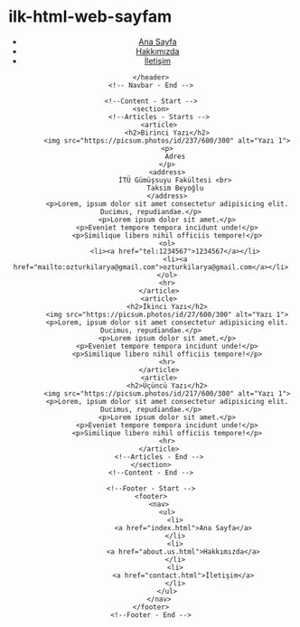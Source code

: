 # ilk-html-web-sayfam
<!DOCTYPE html>
<html lang="en">
<head>
    <meta charset="UTF-8">
    <meta http-equiv="X-UA-Compatible" content="IE=edge">
    <meta name="viewport" content="width=device-width, initial-scale=1.0">
    <title>Ana Sayfa - Firma İsmi</title>
</head>
<body>
    <!-- Navbar - Start -->
    <header>
        <nav>
            <ul>
                <li>
                    <a href="index.html">Ana Sayfa</a>
                </li>
                <li>
                    <a href="about.us.html">Hakkımızda</a>
                </li>
                <li>
                    <a href="contact.html">İletişim</a>
                </li>
            </ul>
        </nav>

    </header>
    <!-- Navbar - End -->
     
    <!--Content - Start -->
    <section>
        <!--Articles - Starts -->
        <article>
            <h2>Birinci Yazı</h2>
            <img src="https://picsum.photos/id/237/600/300" alt="Yazı 1">
            <p>
                Adres
            </p>
            <address>
                İTÜ Gümüşsuyu Fakültesi <br>
                Taksim Beyoğlu
            </address>
            <p>Lorem, ipsum dolor sit amet consectetur adipisicing elit. Ducimus, repudiandae.</p>
            <p>Lorem ipsum dolor sit amet.</p>
            <p>Eveniet tempore tempora incidunt unde!</p>
            <p>Similique libero nihil officiis tempore!</p>
            <ol>
                <li><a href="tel:1234567">1234567</a></li>
                <li><a href="mailto:ozturkilarya@gmail.com">ozturkilarya@gmail.com</a></li>
            </ol>
            <hr>
        </article>
        <article>
            <h2>İkinci Yazı</h2>
            <img src="https://picsum.photos/id/27/600/300" alt="Yazı 1">
            <p>Lorem, ipsum dolor sit amet consectetur adipisicing elit. Ducimus, repudiandae.</p>
            <p>Lorem ipsum dolor sit amet.</p>
            <p>Eveniet tempore tempora incidunt unde!</p>
            <p>Similique libero nihil officiis tempore!</p>
            <hr>
        </article>
        <article>
            <h2>Üçüncü Yazı</h2>
            <img src="https://picsum.photos/id/217/600/300" alt="Yazı 1">
            <p>Lorem, ipsum dolor sit amet consectetur adipisicing elit. Ducimus, repudiandae.</p>
            <p>Lorem ipsum dolor sit amet.</p>
            <p>Eveniet tempore tempora incidunt unde!</p>
            <p>Similique libero nihil officiis tempore!</p>
            <hr>
        </article>
        <!--Articles - End -->
    </section>
    <!--Content - End -->

    <!--Footer - Start -->
    <footer>
        <nav>
            <ul>
                <li>
                    <a href="index.html">Ana Sayfa</a>
                </li>
                <li>
                    <a href="about.us.html">Hakkımızda</a>
                </li>
                <li>
                    <a href="contact.html">İletişim</a>
                </li>
            </ul>
        </nav>
    </footer>
    <!--Footer - End -->


</body>
</html>
